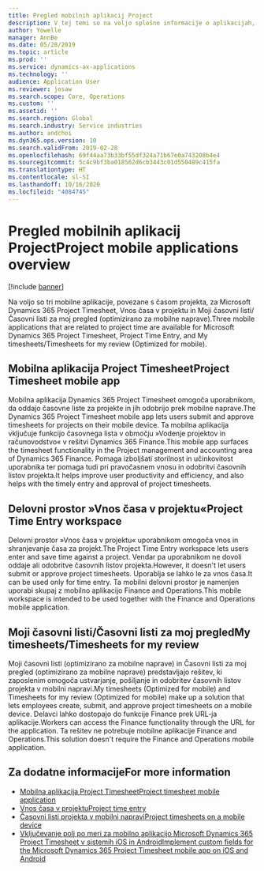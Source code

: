 ```yaml
---
title: Pregled mobilnih aplikacij Project
description: V tej temi so na voljo splošne informacije o aplikacijah, ki so povezane s časom projekta, za Microsoft Dynamics 365 Project Timesheet, Vnos časa v projektu in Moji časovni listi/Časovni listi, ki so na voljo v mobilni napravi.
author: Yowelle
manager: AnnBe
ms.date: 05/28/2019
ms.topic: article
ms.prod: ''
ms.service: dynamics-ax-applications
ms.technology: ''
audience: Application User
ms.reviewer: josaw
ms.search.scope: Core, Operations
ms.custom: ''
ms.assetid: ''
ms.search.region: Global
ms.search.industry: Service industries
ms.author: andchoi
ms.dyn365.ops.version: 10
ms.search.validFrom: 2019-02-28
ms.openlocfilehash: 69f44aa73b33bf55df324a71b67e0a743208b4e4
ms.sourcegitcommit: 5c4c9bf3ba018562d6cb3443c01d550489c415fa
ms.translationtype: HT
ms.contentlocale: sl-SI
ms.lasthandoff: 10/16/2020
ms.locfileid: "4084745"
---
```

# <a name="project-mobile-applications-overview"></a><span data-ttu-id="23ebb-103">Pregled mobilnih aplikacij Project</span><span class="sxs-lookup"><span data-stu-id="23ebb-103">Project mobile applications overview</span></span>

[!include [banner](../includes/banner.md)]

<span data-ttu-id="23ebb-104">Na voljo so tri mobilne aplikacije, povezane s časom projekta, za Microsoft Dynamics 365 Project Timesheet, Vnos časa v projektu in Moji časovni listi/Časovni listi za moj pregled (optimizirano za mobilne naprave).</span><span class="sxs-lookup"><span data-stu-id="23ebb-104">Three mobile applications that are related to project time are available for Microsoft Dynamics 365 Project Timesheet, Project Time Entry, and My timesheets/Timesheets for my review (Optimized for mobile).</span></span>

## <a name="project-timesheet-mobile-app"></a><span data-ttu-id="23ebb-105">Mobilna aplikacija Project Timesheet</span><span class="sxs-lookup"><span data-stu-id="23ebb-105">Project Timesheet mobile app</span></span>

<span data-ttu-id="23ebb-106">Mobilna aplikacija Dynamics 365 Project Timesheet omogoča uporabnikom, da oddajo časovne liste za projekte in jih odobrijo prek mobilne naprave.</span><span class="sxs-lookup"><span data-stu-id="23ebb-106">The Dynamics 365 Project Timesheet mobile app lets users submit and approve timesheets for projects on their mobile device.</span></span> <span data-ttu-id="23ebb-107">Ta mobilna aplikacija vključuje funkcijo časovnega lista v območju »Vodenje projektov in računovodstvo« v rešitvi Dynamics 365 Finance.</span><span class="sxs-lookup"><span data-stu-id="23ebb-107">This mobile app surfaces the timesheet functionality in the Project management and accounting area of Dynamics 365 Finance.</span></span> <span data-ttu-id="23ebb-108">Pomaga izboljšati storilnost in učinkovitost uporabnika ter pomaga tudi pri pravočasnem vnosu in odobritvi časovnih listov projekta.</span><span class="sxs-lookup"><span data-stu-id="23ebb-108">It helps improve user productivity and efficiency, and also helps with the timely entry and approval of project timesheets.</span></span>

## <a name="project-time-entry-workspace"></a><span data-ttu-id="23ebb-109">Delovni prostor »Vnos časa v projektu«</span><span class="sxs-lookup"><span data-stu-id="23ebb-109">Project Time Entry workspace</span></span>

<span data-ttu-id="23ebb-110">Delovni prostor »Vnos časa v projektu« uporabnikom omogoča vnos in shranjevanje časa za projekt.</span><span class="sxs-lookup"><span data-stu-id="23ebb-110">The Project Time Entry workspace lets users enter and save time against a project.</span></span> <span data-ttu-id="23ebb-111">Vendar pa uporabnikom ne dovoli oddaje ali odobritve časovnih listov projekta.</span><span class="sxs-lookup"><span data-stu-id="23ebb-111">However, it doesn't let users submit or approve project timesheets.</span></span> <span data-ttu-id="23ebb-112">Uporablja se lahko le za vnos časa.</span><span class="sxs-lookup"><span data-stu-id="23ebb-112">It can be used only for time entry.</span></span> <span data-ttu-id="23ebb-113">Ta mobilni delovni prostor je namenjen uporabi skupaj z mobilno aplikacijo Finance and Operations.</span><span class="sxs-lookup"><span data-stu-id="23ebb-113">This mobile workspace is intended to be used together with the Finance and Operations mobile application.</span></span>

## <a name="my-timesheetstimesheets-for-my-review"></a><span data-ttu-id="23ebb-114">Moji časovni listi/Časovni listi za moj pregled</span><span class="sxs-lookup"><span data-stu-id="23ebb-114">My timesheets/Timesheets for my review</span></span>

<span data-ttu-id="23ebb-115">Moji časovni listi (optimizirano za mobilne naprave) in Časovni listi za moj pregled (optimizirano za mobilne naprave) predstavljajo rešitev, ki zaposlenim omogoča ustvarjanje, pošiljanje in odobritev časovnih listov projekta v mobilni napravi.</span><span class="sxs-lookup"><span data-stu-id="23ebb-115">My timesheets (Optimized for mobile) and Timesheets for my review (Optimized for mobile) make up a solution that lets employees create, submit, and approve project timesheets on a mobile device.</span></span> <span data-ttu-id="23ebb-116">Delavci lahko dostopajo do funkcije Finance prek URL-ja aplikacije.</span><span class="sxs-lookup"><span data-stu-id="23ebb-116">Workers can access the Finance functionality through the URL for the application.</span></span> <span data-ttu-id="23ebb-117">Ta rešitev ne potrebuje mobilne aplikacije Finance and Operations.</span><span class="sxs-lookup"><span data-stu-id="23ebb-117">This solution doesn't require the Finance and Operations mobile application.</span></span>

## <a name="for-more-information"></a><span data-ttu-id="23ebb-118">Za dodatne informacije</span><span class="sxs-lookup"><span data-stu-id="23ebb-118">For more information</span></span>

- [<span data-ttu-id="23ebb-119">Mobilna aplikacija Project Timesheet</span><span class="sxs-lookup"><span data-stu-id="23ebb-119">Project timesheet mobile application</span></span>](project-timesheet.md)
- [<span data-ttu-id="23ebb-120">Vnos časa v projektu</span><span class="sxs-lookup"><span data-stu-id="23ebb-120">Project time entry</span></span>]( project-time-entry-mobile-workspace.md)
- [<span data-ttu-id="23ebb-121">Časovni listi projekta v mobilni napravi</span><span class="sxs-lookup"><span data-stu-id="23ebb-121">Project timesheets on a mobile device</span></span>](Mobile-timesheets.md)
- [<span data-ttu-id="23ebb-122">Vključevanje polj po meri za mobilno aplikacijo Microsoft Dynamics 365 Project Timesheet v sistemih iOS in Android</span><span class="sxs-lookup"><span data-stu-id="23ebb-122">Implement custom fields for the Microsoft Dynamics 365 Project Timesheet mobile app on iOS and Android</span></span>](custom-fields-mobile.md)
